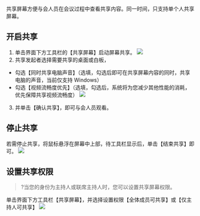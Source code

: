 共享屏幕方便与会人员在会议过程中查看共享内容。同一时间，只支持单个人共享屏幕。



## 开启共享
1. 单击界面下方工具栏的【共享屏幕】启动屏幕共享。
![](https://main.qcloudimg.com/raw/65e79b3e8fd37d059503b436435c81bc.jpg)
2. 共享发起者选择需要共享的桌面或白板，
 - 勾选【同时共享电脑声音】（选填，勾选后即可在共享屏幕内容的同时，共享电脑的声音，当前仅支持 Windows）
 - 勾选【视频流畅度优先】（选填，勾选后，系统将为您减少其他性能的消耗，优先保障共享视频流畅度）
 ![](https://main.qcloudimg.com/raw/780d0387771f18014d8d6a3a9ee3f801.png)
3. 并单击【确认共享】，即可与会人员观看。



## 停止共享
若需停止共享，将鼠标悬浮在屏幕中上部，待工具栏显示后，单击【结束共享】即可。
![](https://main.qcloudimg.com/raw/482592abb3863a1c075cf9e5d8aa9d11.jpg)


## 设置共享权限
>?当您的身份为主持人或联席主持人时，您可以设置共享屏幕权限。

单击界面下方工具栏【共享屏幕】，并选择设置权限【全体成员可共享】或【仅主持人可共享】
![](https://main.qcloudimg.com/raw/4e86bd3054b5bb5aa3a00f96568cd89d.png)




